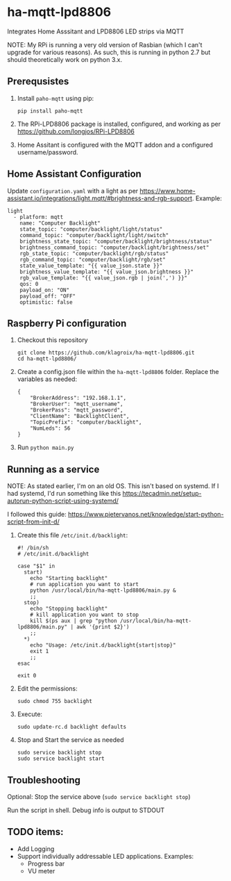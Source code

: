 # ha-mqtt-lpd8806
Integrates Home Asssitant and LPD8806 LED strips via MQTT

NOTE: My RPi is running a very old version of Rasbian (which I can't upgrade for various reasons). As such, this is running in python 2.7 but should theoretically work on python 3.x.

## Prerequsistes

1. Install `paho-mqtt` using pip:    
    ```
    pip install paho-mqtt
    ```

2. The RPi-LPD8806 package is installed, configured, and working as per https://github.com/longjos/RPi-LPD8806

3. Home Assitant is configured with the MQTT addon and a configured username/password.


## Home Assistant Configuration

Update `configuration.yaml` with a light as per https://www.home-assistant.io/integrations/light.mqtt/#brightness-and-rgb-support. Example:    
```
light
  - platform: mqtt
    name: "Computer Backlight"
    state_topic: "computer/backlight/light/status"
    command_topic: "computer/backlight/light/switch"
    brightness_state_topic: "computer/backlight/brightness/status"
    brightness_command_topic: "computer/backlight/brightness/set"
    rgb_state_topic: "computer/backlight/rgb/status"
    rgb_command_topic: "computer/backlight/rgb/set"
    state_value_template: "{{ value_json.state }}"
    brightness_value_template: "{{ value_json.brightness }}"
    rgb_value_template: "{{ value_json.rgb | join(',') }}"
    qos: 0
    payload_on: "ON"       
    payload_off: "OFF"               
    optimistic: false  
```

## Raspberry Pi configuration

1. Checkout this repository
    ```
    git clone https://github.com/klagroix/ha-mqtt-lpd8806.git
    cd ha-mqtt-lpd8806/
    ```

2. Create a config.json file within the `ha-mqtt-lpd8806` folder. Replace the variables as needed:
    ```
    {
        "BrokerAddress": "192.168.1.1",
        "BrokerUser": "mqtt_username",
        "BrokerPass": "mqtt_password",
        "ClientName": "BacklightClient",
        "TopicPrefix": "computer/backlight",
        "NumLeds": 56
    }
    ```
3. Run `python main.py`

## Running as a service

NOTE: As stated earlier, I'm on an old OS. This isn't based on systemd. If I had systemd, I'd run something like this https://tecadmin.net/setup-autorun-python-script-using-systemd/

I followed this guide: https://www.pietervanos.net/knowledge/start-python-script-from-init-d/

1. Create this file `/etc/init.d/backlight`:    
    ```
    #! /bin/sh
    # /etc/init.d/backlight
    
    case "$1" in
      start)
        echo "Starting backlight"
        # run application you want to start
        python /usr/local/bin/ha-mqtt-lpd8806/main.py &
        ;;
      stop)
        echo "Stopping backlight"
        # kill application you want to stop
        kill $(ps aux | grep "python /usr/local/bin/ha-mqtt-lpd8806/main.py" | awk '{print $2}')
        ;;
      *)
        echo "Usage: /etc/init.d/backlight{start|stop}"
        exit 1
        ;;
    esac
    
    exit 0
    ```

2. Edit the permissions:
    ```
    sudo chmod 755 backlight 
    ```

3. Execute:
    ```
    sudo update-rc.d backlight defaults
    ```

4. Stop and Start the service as needed
    ```
    sudo service backlight stop
    sudo service backlight start
    ```

## Troubleshooting

Optional: Stop the service above (`sudo service backlight stop`)

Run the script in shell. Debug info is output to STDOUT


## TODO items:
* Add Logging
* Support individually addressable LED applications. Examples:
    * Progress bar
    * VU meter